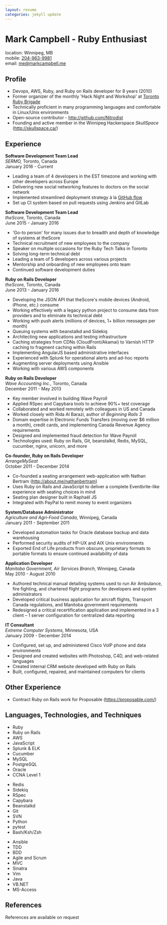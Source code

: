 ```yaml
---
layout: resume
categories: jekyll update
---
```


# Mark Campbell - Ruby Enthusiast

location: Winnipeg, MB  
mobile: [204-963-9981](tel:+12049639981)  
email: [me@markcampbell.me](mailto:me@markcampbell.me)

## Profile

* Devops, AWS, Ruby, and Ruby on Rails developer for 8 years (2010)
* Former organizer of the monthly 'Hack Night and Workshop' at [Toronto Ruby Brigade](http://www.meetup.com/torontoruby/)
* Technically proficient in many programming languages and comfortable in Linux/Unix environments
* Open-source contributor - <a href="http://github.com/Nitrodist">http://github.com/Nitrodist</a>
* Founding and active member in the Winnipeg Hackerspace *SkullSpace* (<a href="http://skullspace.ca/">http://skullspace.ca/</a>)

## Experience

<p style="page-break-before: initial">
<strong>Software Development Team Lead</strong>
<br>
<em>SERMO,</em> Toronto, Canada
<br>
January 2016 - Current
</p>

* Leading a team of 4 developers in the EST timezone and working with other developers across Europe
* Delivering new social networking features to doctors on the social network
* Implemented streamlined deployment strategy à la [GitHub flow](http://scottchacon.com/2011/08/31/github-flow.html)
* Set up CI system based on pull requests using Jenkins and GitLab

<p style="page-break-before: initial">
<strong>Software Development Team Lead</strong>
<br>
<em>theScore,</em> Toronto, Canada
<br>
June 2015 - January 2016
</p>

* 'Go-to person' for many issues due to breadth and depth of knowledge of systems at theScore
* Technical recruitment of new employees to the company
* Speaker on multiple occasions for the Ruby Tech Talks in Toronto
* Solving long-term technical debt
* Leading a team of 5 developers across various projects
* Mentorship and onboarding of new employees onto team
* Continued software development duties

<p style="page-break-before: initial">
<strong>Ruby on Rails Developer</strong>
<br>
<em>theScore,</em> Toronto, Canada
<br>
June 2013 - January 2016
</p>

* Developing the JSON API that theScore's mobile devices (Android, iPhone, etc.) consume
* Working effectively with a legacy python project to consume data from providers and to eliminate its technical debt
* Working with push alerts (millions of devices, 1+ billion messages per month)
* Queuing systems with beanstalkd and Sidekiq
* Architecting new applications and testing infrastructure
* Caching strategies from CDNs (CloudFront/Akamai) to Varnish HTTP caching to fragment caching within Rails
* Implementing AngularJS based administrative interfaces
* Experienced with Splunk for operational alerts and ad-hoc reports
* Augmenting server deployments using Ansible
* Working with various AWS components

<p style="page-break-before: initial">
<strong>Ruby on Rails Developer</strong>
<br>
<em>Wave Accounting Inc.,</em> Toronto, Canada
<br>
December 2011 - May 2013
</p>

* Key member involved in building Wave Payroll
* Applied RSpec and Capybara tools to achieve 90%+ test coverage
* Collaborated and worked remotely with colleagues in US and Canada
* Worked closely with Rida Al Barazi, author of *Beginning Rails 3*
* Domain expertise in Electronic Funds Transfers (moving over $6 million a month), credit cards, and implementing Canada Revenue Agency requirements
* Designed and implemented fraud detection for Wave Payroll
* Technologies used: Ruby on Rails, Git, beanstalkd, Redis, MySQL, cucumber, nginx, unicorn, and more

<p style="page-break-before: initial">
<strong>Co-founder, Ruby on Rails Developer</strong>
<br>
<em>ArrangeMySeat</em>
<br>
October 2011 - December 2014
</p>

* Co-founded a seating arrangement web-application with Nathan Bertram (<a href="http://about.me/nathanbertram">http://about.me/nathanbertram</a>)
* Uses Ruby on Rails and JavaScript to deliver a complete Eventbrite-like experience with seating choices in mind
* Seating plan designer built in Raphaël JS
* Integrated with PayPal to remit money to event organizers

<p style="page-break-before: always">
<strong>System/Database Administrator</strong>
<br>
<em>Agriculture and Agri-Food Canada,</em> Winnipeg, Canada
<br>
January 2011 - September 2011
</p>

* Developed automation tasks for Oracle database backup and data warehousing
* Performed security audits of HP-UX and AIX Unix environments
* Exported End of Life products from obscure, proprietary formats to portable formats to ensure continued availability of data

<p style="page-break-before: initial">
<strong>Application Developer</strong>
<br>
<em>Manitoba Government, Air Services Branch,</em> Winnipeg, Canada
<br>
May 2010 - August 2010
</p>

* Authored technical manual detailing systems used to run Air Ambulance, fire fighting, and chartered flight programs for developers and system administrators
* Developed critical business application for aircraft flights, Transport Canada regulations, and Manitoba government requirements
* Redesigned a critical recertification application and implemented in a 3 client – 1 server configuration for centralized data reporting

<p style="page-break-before: initial">
<strong>IT Consultant</strong>
<br>
<em>Extreme Computer Systems,</em> Minnesota, USA
<br>
January 2009 - December 2014
</p>

* Configured, set up, and administered Cisco VoIP phone and data environments
* Designed and created websites with Photoshop, C4D, and web-related languages
* Created internal CRM website developed with Ruby on Rails
* Built, configured, repaired, and maintained computers for clients

## Other Experience

* Contract Ruby on Rails work for Proposable (<a href="https://proposable.com">https://proposable.com/</a>)

<h2 style="page-break-before: always">Languages, Technologies, and Techniques</h2>

<div class="tech_langs">
  <ul>
    <li>Ruby</li>
    <li>Ruby on Rails</li>
    <li>AWS</li>
    <li>JavaScript</li>
    <li>Splunk & ELK</li>
    <li>Cucumber</li>
    <li>MySQL</li>
    <li>PostgreSQL</li>
    <li>Oracle</li>
    <li>CCNA Level 1</li>
  </ul>
</div>
<div class="tech_langs">
  <ul>
    <li>Redis</li>
    <li>Sidekiq</li>
    <li>RSpec</li>
    <li>Capybara</li>
    <li>Beanstalkd</li>
    <li>Git</li>
    <li>SVN</li>
    <li>Python</li>
    <li>pytest</li>
    <li>Bash/Ksh/Zsh</li>
  </ul>
</div>
<div class="tech_langs">
  <ul>
    <li>Ansible</li>
    <li>TDD</li>
    <li>BDD</li>
    <li>Agile and Scrum</li>
    <li>MVC</li>
    <li>Sinatra</li>
    <li>Vim</li>
    <li>Java</li>
    <li>VB.NET</li>
    <li>MS-Access</li>
  </ul>
</div>

## References

References are available on request
